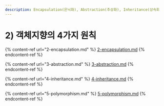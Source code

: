 ```yaml
---
description: Encapsulation(은닉화), Abstraction(추상화), Inheritance(상속화), Polymorphism(다양화)
---
```


# 2) 객체지향의 4가지 원칙

{% content-ref url="2-encapsulation.md" %}
[2-encapsulation.md](2-encapsulation.md)
{% endcontent-ref %}

{% content-ref url="3-abstraction.md" %}
[3-abstraction.md](3-abstraction.md)
{% endcontent-ref %}

{% content-ref url="4-inheritance.md" %}
[4-inheritance.md](4-inheritance.md)
{% endcontent-ref %}

{% content-ref url="5-polymorphism.md" %}
[5-polymorphism.md](5-polymorphism.md)
{% endcontent-ref %}

